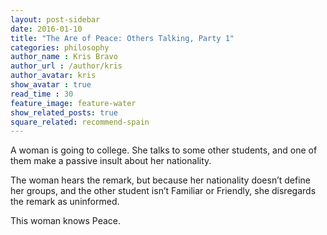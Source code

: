 ```yaml
---
layout: post-sidebar
date: 2016-01-10
title: "The Are of Peace: Others Talking, Party 1"
categories: philosophy
author_name : Kris Bravo
author_url : /author/kris
author_avatar: kris
show_avatar : true
read_time : 30
feature_image: feature-water
show_related_posts: true
square_related: recommend-spain
---
```


A woman is going to college. She talks to some other students, and one of them make a passive insult about her nationality.

The woman hears the remark, but because her nationality doesn’t define her groups, and the other student isn’t Familiar or Friendly, she disregards the remark as uninformed.

This woman knows Peace.
